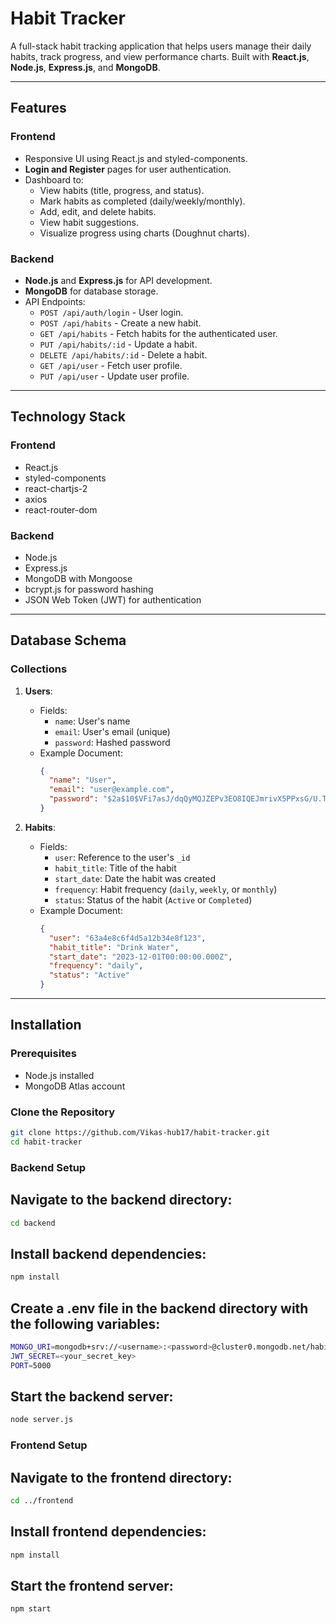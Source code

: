 # Habit Tracker

A full-stack habit tracking application that helps users manage their daily habits, track progress, and view performance charts. Built with **React.js**, **Node.js**, **Express.js**, and **MongoDB**.

---

## Features

### Frontend
- Responsive UI using React.js and styled-components.
- **Login and Register** pages for user authentication.
- Dashboard to:
  - View habits (title, progress, and status).
  - Mark habits as completed (daily/weekly/monthly).
  - Add, edit, and delete habits.
  - View habit suggestions.
  - Visualize progress using charts (Doughnut charts).

### Backend
- **Node.js** and **Express.js** for API development.
- **MongoDB** for database storage.
- API Endpoints:
  - `POST /api/auth/login` - User login.
  - `POST /api/habits` - Create a new habit.
  - `GET /api/habits` - Fetch habits for the authenticated user.
  - `PUT /api/habits/:id` - Update a habit.
  - `DELETE /api/habits/:id` - Delete a habit.
  - `GET /api/user` - Fetch user profile.
  - `PUT /api/user` - Update user profile.

---

## Technology Stack

### Frontend
- React.js
- styled-components
- react-chartjs-2
- axios
- react-router-dom

### Backend
- Node.js
- Express.js
- MongoDB with Mongoose
- bcrypt.js for password hashing
- JSON Web Token (JWT) for authentication

---

## Database Schema

### Collections
1. **Users**:
   - Fields:
     - `name`: User's name
     - `email`: User's email (unique)
     - `password`: Hashed password
   - Example Document:
     ```json
     {
       "name": "User",
       "email": "user@example.com",
       "password": "$2a$10$VFi7asJ/dqQyMQJZEPv3EO8IQEJmrivX5PPxsG/U.TbAlpslBRVoW"
     }
     ```

2. **Habits**:
   - Fields:
     - `user`: Reference to the user's `_id`
     - `habit_title`: Title of the habit
     - `start_date`: Date the habit was created
     - `frequency`: Habit frequency (`daily`, `weekly`, or `monthly`)
     - `status`: Status of the habit (`Active` or `Completed`)
   - Example Document:
     ```json
     {
       "user": "63a4e8c6f4d5a12b34e8f123",
       "habit_title": "Drink Water",
       "start_date": "2023-12-01T00:00:00.000Z",
       "frequency": "daily",
       "status": "Active"
     }
     ```

---

## Installation

### Prerequisites
- Node.js installed
- MongoDB Atlas account

### Clone the Repository
```bash
git clone https://github.com/Vikas-hub17/habit-tracker.git
cd habit-tracker
```

### Backend Setup

## Navigate to the backend directory:
```bash
cd backend
```

## Install backend dependencies:
```bash
npm install
```

## Create a .env file in the backend directory with the following variables:
```bash
MONGO_URI=mongodb+srv://<username>:<password>@cluster0.mongodb.net/habit_tracker?retryWrites=true&w=majority
JWT_SECRET=<your_secret_key>
PORT=5000
```

## Start the backend server:
```bash
node server.js
```

### Frontend Setup

## Navigate to the frontend directory:
```bash
cd ../frontend
```

## Install frontend dependencies:
```bash
npm install
```

## Start the frontend server:
```bash
npm start
```






